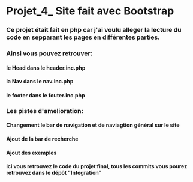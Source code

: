 # Projet_4_ Site fait avec Bootstrap
### Ce projet était fait en php car j'ai voulu alleger la lecture du code en sepparant les pages en différentes parties.
### Ainsi vous pouvez retrouver:
####    le Head dans le header.inc.php  
####    la Nav dans le nav.inc.php
####    le footer dans le fouter.inc.php

### Les pistes d'amelioration: 
####    Changement le bar de navigation et de naviagtion général sur le site
####    Ajout de la bar de recherche
####    Ajout des exemples 

#### ici vous retrouvez le code du projet final, tous les commits vous pourez retrouvez dans le dépôt "Integration"
